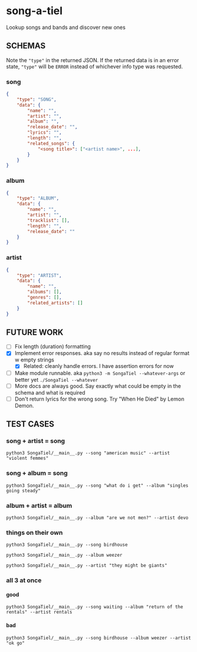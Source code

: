 # song-a-tiel
Lookup songs and bands and discover new ones


## SCHEMAS
Note the `"type"` in the returned JSON. If the returned data is in an error state, `"type"` will be `ERROR` instead of whichever info type was requested.
### song
```JSON
{
    "type": "SONG",
    "data": {
        "name": "",
        "artist": "",
        "album": "",
        "release_date": "",
        "lyrics": "",
        "length": "",
        "related_songs": {
            "<song title>": ["<artist name>", ...],
        }
    }
}
```
### album
```JSON
{
    "type": "ALBUM",
    "data": {
        "name": "",
        "artist": "",
        "tracklist": [],
        "length": "",
        "release_date": ""
    }
}
```
### artist
```JSON
{
    "type": "ARTIST",
    "data": {
        "name": "",
        "albums": [],
        "genres": [],
        "related_artists": []
    }
}
```

## FUTURE WORK
- [ ] Fix length (duration) formatting
- [X] Implement error responses. aka say no results instead of regular format w empty strings
    - [X] Related: cleanly handle errors. I have assertion errors for now
- [ ] Make module runnable. aka `python3 -m SongaTiel --whatever-args` or better yet `./SongaTiel --whatever`
- [ ] More docs are always good. Say exactly what could be empty in the schema and what is required
- [ ] Don't return lyrics for the wrong song. Try "When He Died" by Lemon Demon.

## TEST CASES
### song + artist = song
`python3 SongaTiel/__main__.py --song "american music" --artist "violent femmes"`
### song + album = song
`python3 SongaTiel/__main__.py --song "what do i get" --album "singles going steady"`
### album + artist = album
`python3 SongaTiel/__main__.py --album "are we not men?" --artist devo`
### things on their own
`python3 SongaTiel/__main__.py --song birdhouse`

`python3 SongaTiel/__main__.py --album weezer`

`python3 SongaTiel/__main__.py --artist "they might be giants"`
### all 3 at once
#### good
`python3 SongaTiel/__main__.py --song waiting --album "return of the rentals" --artist rentals`
#### bad
`python3 SongaTiel/__main__.py --song birdhouse --album weezer --artist "ok go"`

